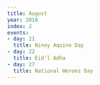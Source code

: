 ```yaml
---
title: August
year: 2018
index: 2
events:
- day: 21
  title: Ninoy Aquino Day
- day: 22
  title: Eid'l Adha
- day: 27
  title: National Heroes Day
---
```


